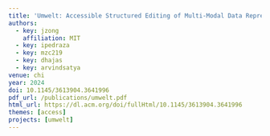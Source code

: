 ```yaml
---
title: 'Umwelt: Accessible Structured Editing of Multi-Modal Data Representations'
authors:
  - key: jzong
    affiliation: MIT
  - key: ipedraza
  - key: mzc219
  - key: dhajas
  - key: arvindsatya
venue: chi
year: 2024
doi: 10.1145/3613904.3641996
pdf_url: /publications/umwelt.pdf
html_url: https://dl.acm.org/doi/fullHtml/10.1145/3613904.3641996
themes: [access]
projects: [umwelt]
---
```

